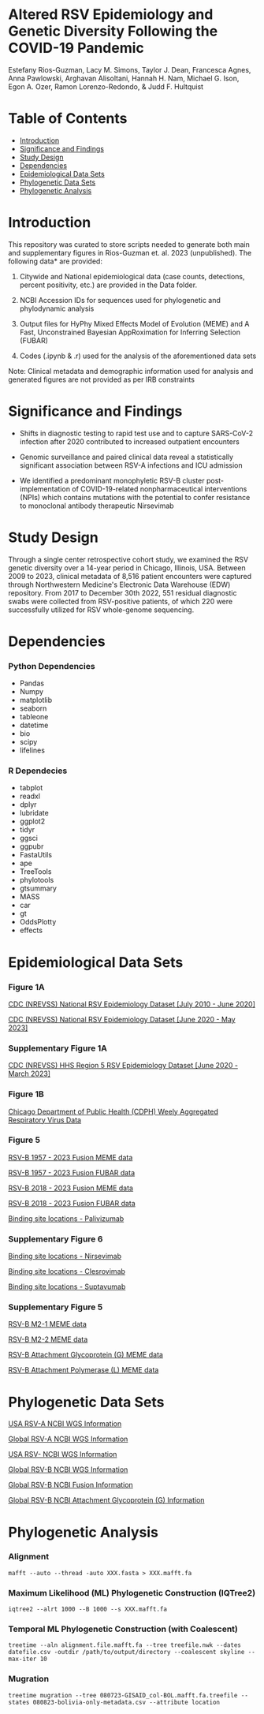 # Altered RSV Epidemiology and Genetic Diversity Following the COVID-19 Pandemic
Estefany Rios-Guzman, Lacy M. Simons, Taylor J. Dean, Francesca Agnes, Anna Pawlowski, Arghavan Alisoltani, Hannah H. Nam, Michael G. Ison, Egon A. Ozer, Ramon Lorenzo-Redondo, & Judd F. Hultquist
# Table of Contents 
* [Introduction](#Introduction)
* [Significance and Findings](#Significance-and-Findings)
* [Study Design](#Study-Design)  
* [Dependencies](#Dependencies)
* [Epidemiological Data Sets](#Epidemiological-Data-Sets)
* [Phylogenetic Data Sets](#Phylogenetic-Data-Sets)
* [Phylogenetic Analysis](#Phylogenetic-Analysis)

# Introduction #
This repository was curated to store scripts needed to generate both main and supplementary figures in Rios-Guzman et. al. 2023 (unpublished). The following data* are provided:

1. Citywide and National epidemiological data (case counts, detections, percent positivity, etc.) are provided in the Data folder.
    
2. NCBI Accession IDs for sequences used for phylogenetic and phylodynamic analysis

3. Output files for HyPhy Mixed Effects Model of Evolution (MEME) and A Fast, Unconstrained Bayesian AppRoximation for Inferring Selection (FUBAR)
   
4. Codes (.ipynb & .r) used for the analysis of the aforementioned data sets
   
Note: Clinical metadata and demographic information used for analysis and generated figures are not provided as per IRB constraints

# Significance and Findings #

* Shifts in diagnostic testing to rapid test use and to capture SARS-CoV-2 infection after 2020 contributed to increased outpatient encounters
  
* Genomic surveillance and paired clinical data reveal a statistically significant association between RSV-A infections and ICU admission
  
* We identified a predominant monophyletic RSV-B cluster post-implementation of COVID-19-related nonpharmaceutical interventions (NPIs) which contains mutations with the potential to confer resistance to monoclonal antibody therapeutic Nirsevimab

# Study Design

Through a single center retrospective cohort study, we examined the RSV genetic diversity over a 14-year period in Chicago, Illinois, USA. Between 2009 to 2023, clinical metadata of 8,516 patient encounters were captured through Northwestern Medicine's Electronic Data Warehouse (EDW) repository. From 2017 to December 30th 2022, 551 residual diagnostic swabs were collected from RSV-positive patients, of which 220 were successfully utilized for RSV whole-genome sequencing.

# Dependencies
### Python Dependencies
* Pandas
* Numpy
* matplotlib
* seaborn
* tableone
* datetime
* bio
* scipy
* lifelines

### R Dependecies 
* tabplot
* readxl
* dplyr
* lubridate
* ggplot2
* tidyr
* ggsci
* ggpubr
* FastaUtils
* ape
* TreeTools
* phylotools
* gtsummary
* MASS
* car
* gt
* OddsPlotty
* effects

# Epidemiological Data Sets #
### Figure 1A
<a href="https://github.com/erg6437/RSV-Molecular-Epidemiology/blob/main/Epidemiology-Data/Fig-1-NREVSS-2010-2020.csv"> CDC (NREVSS) National RSV Epidemiology Dataset [July 2010 - June 2020] </a> 


<a href=""> CDC (NREVSS) National RSV Epidemiology Dataset [June 2020 - May 2023] </a> 

### Supplementary Figure 1A
<a href=""> CDC (NREVSS) HHS Region 5 RSV Epidemiology Dataset [June 2020 - March 2023] </a> 

### Figure 1B
<a href="">Chicago Department of Public Health (CDPH) Weely Aggregated Respiratory Virus Data </a> 

### Figure 5
<a href=""> RSV-B 1957 - 2023 Fusion MEME data </a> 

<a href=""> RSV-B 1957 - 2023 Fusion FUBAR data </a> 

<a href=""> RSV-B 2018 - 2023 Fusion MEME data </a> 

<a href=""> RSV-B 2018 - 2023 Fusion FUBAR data </a> 

<a href=""> Binding site locations - Palivizumab </a> 

### Supplementary Figure 6 

<a href=""> Binding site locations - Nirsevimab </a> 

<a href=""> Binding site locations - Clesrovimab </a> 

<a href=""> Binding site locations - Suptavumab </a> 


### Supplementary Figure 5
<a href=""> RSV-B M2-1 MEME data </a> 

<a href=""> RSV-B M2-2 MEME data </a> 

<a href=""> RSV-B Attachment Glycoprotein (G) MEME data</a> 

<a href=""> RSV-B Attachment Polymerase (L) MEME data </a> 

# Phylogenetic Data Sets #
<a href=""> USA RSV-A NCBI WGS Information </a> 

<a href=""> Global RSV-A NCBI WGS Information </a> 

<a href=""> USA RSV- NCBI WGS Information </a> 

<a href=""> Global RSV-B NCBI WGS Information </a> 

<a href=""> Global RSV-B NCBI Fusion Information </a> 

<a href=""> Global RSV-B NCBI Attachment Glycoprotein (G) Information </a> 


# Phylogenetic Analysis
### Alignment
```
mafft --auto --thread -auto XXX.fasta > XXX.mafft.fa
```

### Maximum Likelihood (ML) Phylogenetic Construction (IQTree2)

```
iqtree2 --alrt 1000 --B 1000 --s XXX.mafft.fa
```

### Temporal ML Phylogenetic Construction (with Coalescent)
```
treetime --aln alignment.file.mafft.fa --tree treefile.nwk --dates datefile.csv -outdir /path/to/output/directory --coalescent skyline --max-iter 10
```

### Mugration
```
treetime mugration --tree 080723-GISAID_col-BOL.mafft.fa.treefile --states 080823-bolivia-only-metadata.csv --attribute location
```




